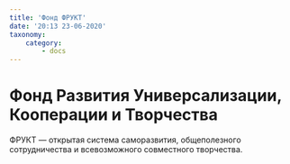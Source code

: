 ```yaml
---
title: 'Фонд ФРУКТ'
date: '20:13 23-06-2020'
taxonomy:
    category:
        - docs
---
```


# Фонд Развития Универсализации, Кооперации и Творчества

ФРУКТ — открытая система саморазвития, общеполезного сотрудничества и всевозможного совместного творчества.
